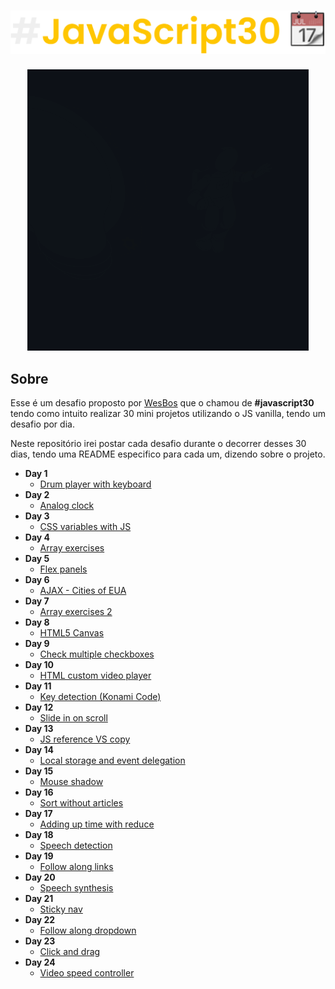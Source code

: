 <h1 align="center">
  <img src=".github/main-readme.svg" />
</h1>

<div align="center">
  <a href="https://storyset.com/"><img src=".github/Innovation.gif" /></a>
</div>

## Sobre
Esse é um desafio proposto por [WesBos](https://github.com/wesbos) que o chamou de **#javascript30** tendo como intuito realizar 30 mini projetos utilizando o JS vanilla, tendo um desafio por dia.

Neste repositório irei postar cada desafio durante o decorrer desses 30 dias, tendo uma README especifico para cada um, dizendo sobre o projeto.

- **Day 1**
  - <a href="https://github.com/gabrlcj/Javascript30/tree/main/Day01">Drum player with keyboard</a>
- **Day 2**
  - <a href="https://github.com/gabrlcj/Javascript30/tree/main/Day02">Analog clock</a>
- **Day 3**
  - <a href="https://github.com/gabrlcj/Javascript30/tree/main/Day03">CSS variables with JS</a>
- **Day 4**
  - <a href="https://github.com/gabrlcj/Javascript30/tree/main/Day04">Array exercises</a>
- **Day 5**
  - <a href="https://github.com/gabrlcj/Javascript30/tree/main/Day05">Flex panels</a>
- **Day 6**
  - <a href="https://github.com/gabrlcj/Javascript30/tree/main/Day06">AJAX - Cities of EUA</a>
- **Day 7**
  - <a href="https://github.com/gabrlcj/Javascript30/tree/main/Day07">Array exercises 2</a>
- **Day 8**
  - <a href="https://github.com/gabrlcj/Javascript30/tree/main/Day08">HTML5 Canvas</a>
- **Day 9**
  - <a href="https://github.com/gabrlcj/Javascript30/tree/main/Day09">Check multiple checkboxes</a>
- **Day 10**
  - <a href="https://github.com/gabrlcj/Javascript30/tree/main/Day10">HTML custom video player</a>
- **Day 11**
  - <a href="https://github.com/gabrlcj/Javascript30/tree/main/Day11">Key detection (Konami Code)</a>
- **Day 12**
  - <a href="https://github.com/gabrlcj/Javascript30/tree/main/Day12">Slide in on scroll</a>
- **Day 13**
  - <a href="https://github.com/gabrlcj/Javascript30/tree/main/Day13">JS reference VS copy</a>
- **Day 14**
  - <a href="https://github.com/gabrlcj/Javascript30/tree/main/Day14">Local storage and event delegation</a>
- **Day 15**
  - <a href="https://github.com/gabrlcj/Javascript30/tree/main/Day15">Mouse shadow</a>
- **Day 16**
  - <a href="https://github.com/gabrlcj/Javascript30/tree/main/Day16">Sort without articles</a>
- **Day 17**
  - <a href="https://github.com/gabrlcj/Javascript30/tree/main/Day17">Adding up time with reduce</a>
- **Day 18**
  - <a href="https://github.com/gabrlcj/Javascript30/tree/main/Day18">Speech detection</a>
- **Day 19**
  - <a href="https://github.com/gabrlcj/Javascript30/tree/main/Day19">Follow along links</a>
- **Day 20**
  - <a href="https://github.com/gabrlcj/Javascript30/tree/main/Day20">Speech synthesis</a>
- **Day 21**
  - <a href="https://github.com/gabrlcj/Javascript30/tree/main/Day21">Sticky nav</a>
- **Day 22**
  - <a href="https://github.com/gabrlcj/Javascript30/tree/main/Day22">Follow along dropdown</a>
- **Day 23**
  - <a href="https://github.com/gabrlcj/Javascript30/tree/main/Day23">Click and drag</a>
- **Day 24**
  - <a href="https://github.com/gabrlcj/Javascript30/tree/main/Day24">Video speed controller</a>